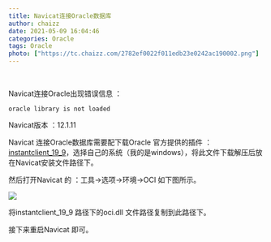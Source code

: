 ```yaml
---
title: Navicat连接Oracle数据库
author: chaizz
date: 2021-05-09 16:04:46
categories: Oracle
tags: Oracle
photo: ["https://tc.chaizz.com/2782ef0022f011edb23e0242ac190002.png"]
---
```


​    

<!--more-->

Navicat连接Oracle出现错误信息 ：

```shell
oracle library is not loaded
```

Navicat版本 ：12.1.11

Navicat 连接Oracle数据库需要配下载Oracle 官方提供的插件 ：[instantclient_19_9](https://www.oracle.com/database/technologies/instant-client/downloads.html)，选择自己的系统（我的是windows），将此文件下载解压后放在Navicat安装文件路径下。

然后打开Navicat 的 ：工具->选项->环境->OCI 如下图所示。

![](https://tc.chaizz.com/3b0b7af0e15211eb9d7c5254006b8f1d.png)

将instantclient_19_9 路径下的oci.dll 文件路径复制到此路径下。

接下来重启Navicat 即可。

